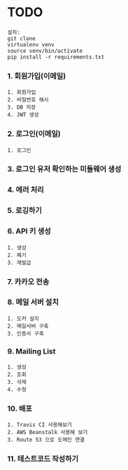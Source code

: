 # TODO
    설치:
    git clone 
    virtualenv venv
    source venv/bin/activate
    pip install -r requirements.txt
### 1. 회원가입(이메일)
    1. 회원가입
    2. 비밀번호 해시
    3. DB 저장
    4. JWT 생성

### 2. 로그인(이메일)
    1. 로그인

### 3. 로그인 유저 확인하는 미들웨어 생성

### 4. 에러 처리

### 5. 로깅하기

### 6. API 키 생성
    1. 생성
    2. 폐기
    3. 재발급

### 7. 카카오 전송

### 8. 메일 서버 설치
    1. 도커 설치
    2. 메일서버 구축
    3. 인증서 구축

### 9. Mailing List 
    1. 생성
    2. 조회
    3. 삭제
    4. 수정

### 10. 배포
    1. Travis CI 사용해보기
    2. AWS Beanstalk 사용해 보기
    3. Route 53 으로 도메인 연결

### 11. 테스트코드 작성하기